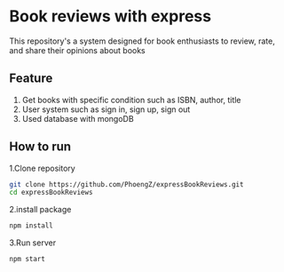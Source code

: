 # Book reviews with express
This repository's a system designed for book enthusiasts to review, rate, and share their opinions about books  
## Feature
1. Get books with specific condition such as ISBN, author, title  
2. User system such as sign in, sign up, sign out
3. Used database with mongoDB  
## How to run
1.Clone repository  
```bash
git clone https://github.com/PhoengZ/expressBookReviews.git
cd expressBookReviews
```
2.install package
```bash
npm install
```
3.Run server
```bash
npm start
```
